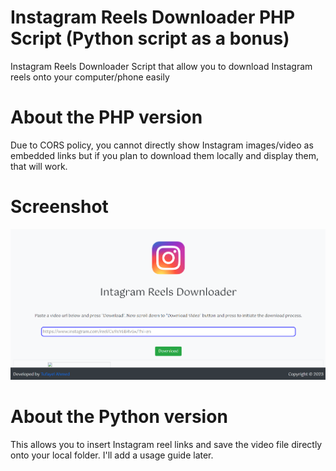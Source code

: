 # Instagram Reels Downloader PHP Script (Python script as a bonus)
Instagram Reels Downloader Script that allow you to download Instagram reels onto your computer/phone easily

# About the PHP version
Due to CORS policy, you cannot directly show Instagram images/video as embedded links but if you plan to download them locally and display them, that will work.

# Screenshot
<img src="https://raw.githubusercontent.com/TufayelLUS/Instagram-Reels-Downloader-Scripts/5b9058b0f32b800b842d9ef35ff5e63a053d8382/ss.png" />

# About the Python version
This allows you to insert Instagram reel links and save the video file directly onto your local folder. I'll add a usage guide later.
